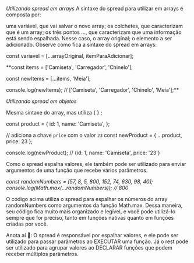 <!-- Spread Operator -->

*Utilizando spread em arrays*
A sintaxe do spread para utilizar em arrays é composta por:

uma variável, que vai salvar o novo array;
os colchetes, que caracterizam que é um array;
os três pontos ..., que caracterizam que uma informação está sendo espalhada. Nesse caso, o array original;
o elemento a ser adicionado.
Observe como fica a sintaxe do spread em arrays:

const variavel = [...arrayOriginal, itemParaAdicionar];

**const items = ['Camiseta', 'Carregador', 'Chinelo'];

const newItems = [...items, 'Meia'];

console.log(newItems); // ['Camiseta', 'Carregador', 'Chinelo', 'Meia'];**

*Utilizando spread em objetos*

Mesma sintaxe do array, mas utiliza { } ;

const product = {
    id: 1,
    name: 'Camiseta',
};

// adiciona a chave `price` com o valor `23`
const newProduct = { ...product, price: 23 };

console.log(newProduct); // {id: 1, name: 'Camiseta', price: '23'}

Como o spread espalha valores, ele também pode ser utilizado para enviar argumentos de uma função que recebe vários parâmetros.

*const randomNumbers = [57, 8, 5, 800, 152, 74, 630, 98, 40];*
*console.log(Math.max(...randomNumbers)); // 800*

O código acima utiliza o spread para espalhar os números do array randomNumbers como argumentos da função Math.max. Dessa maneira, seu código fica muito mais organizado e legível, e você pode utilizá-lo sempre que for preciso, tanto em funções nativas quanto em funções criadas por você.

Anota aí 📝: O spread é responsável por espalhar valores, e ele pode ser utilizado para passar parâmetros ao EXECUTAR uma função. Já o rest pode ser utilizado para agrupar valores ao DECLARAR funções que podem receber múltiplos parâmetros.

<!-- Object Destructuring -->

